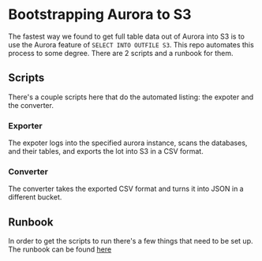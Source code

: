 # Bootstrapping Aurora to S3

The fastest way we found to get full table data out of Aurora into S3 is to use the Aurora feature of `SELECT INTO OUTFILE S3`. This repo automates this process to some degree. There are 2 scripts and a runbook for them.

## Scripts

There's a couple scripts here that do the automated listing: the expoter and the converter.

### Exporter

The expoter logs into the specified aurora instance, scans the databases, and their tables, and exports the lot into S3 in a CSV format.

### Converter

The converter takes the exported CSV format and turns it into JSON in a different bucket.

## Runbook

In order to get the scripts to run there's a few things that need to be set up. The runbook can be found [here](/runbook.md)